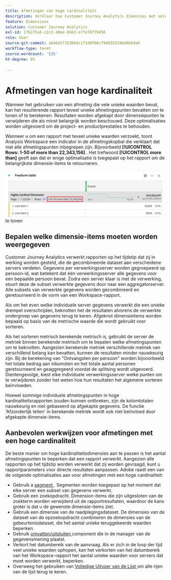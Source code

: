```yaml
---
title: Afmetingen van hoge cardinaliteit
description: Verklaar hoe Customer Journey Analytics dimensies met vele unieke waarden behandelt.
feature: Dimensions
solution: Customer Journey Analytics
exl-id: 17b275a5-c2c2-48ee-b663-e7fe76f79456
role: User
source-git-commit: a646d1f35308dc1f1d9f06cf94835534bd8b8da6
workflow-type: tm+mt
source-wordcount: '535'
ht-degree: 0%

---
```


# Afmetingen van hoge kardinaliteit

Wanneer het gebruiken van een afmeting die vele unieke waarden bevat, kan het resulterende rapport teveel unieke afmetingspunten bevatten om te tonen of te berekenen. Resultaten worden afgekapt door dimensiepunten te verwijderen die als minst belangrijk worden beschouwd. Deze optimalisaties worden uitgevoerd om de project- en productprestaties te behouden.

Wanneer u om een rapport met teveel unieke waarden verzoekt, toont Analysis Workspace een indicator in de afmetingskopbal die verklaart dat niet alle afmetingspunten inbegrepen zijn. Bijvoorbeeld **[!UICONTROL Rows: 1-50 of more than 22,343,156]** . Het trefwoord **[!UICONTROL more than]** geeft aan dat er enige optimalisatie is toegepast op het rapport om de belangrijkste dimensie-items te retourneren.

![ de lijst van de Vrije vorm in Workspace die het &quot;meer dan&quot;sleutelwoord toont om 1-50 van meer dan 22.343.156 ](assets/high-cardinality.png) te tonen

## Bepalen welke dimensie-items moeten worden weergegeven

Customer Journey Analytics verwerkt rapporten op het tijdstip dat zij in werking worden gesteld, die de gecombineerde dataset aan verscheidene servers verdelen. Gegevens per verwerkingsserver worden gegroepeerd op persoon-id, wat betekent dat één verwerkingsserver alle gegevens voor een bepaalde persoon bevat. Zodra een server klaar is met de verwerking, stuurt deze de subset verwerkte gegevens door naar een aggregatorserver. Alle subsets van verwerkte gegevens worden gecombineerd en geretourneerd in de vorm van een Workspace-rapport.

Als om het even welke individuele server gegevens verwerkt die een unieke drempel overschrijden, beknotten het de resultaten alvorens de verwerkte ondergroep van gegevens terug te keren. Afgeknot dimensieitems worden bepaald op basis van de metrische waarde die wordt gebruikt voor sorteren.

Als het sorteren metrisch berekende metrisch is, gebruikt de server de metriek binnen berekende metrisch om te bepalen welke afmetingspunten om te beknotten. Aangezien berekende metriek verschillende metriek van verschillend belang kan bevatten, kunnen de resultaten minder nauwkeurig zijn. Bij de berekening van &quot;Ontvangsten per persoon&quot; worden bijvoorbeeld het totale bedrag aan inkomsten en het totale aantal personen geretourneerd en geaggregeerd voordat de splitsing wordt uitgevoerd. Dientengevolge, kiest elke individuele verwerkingsserver welke punten om te verwijderen zonder het weten hoe hun resultaten het algemene sorteren beïnvloeden.

Hoewel sommige individuele afmetingspunten in hoge kardinaliteitsrapporten zouden kunnen ontbreken, zijn de kolomtotalen nauwkeurig en niet gebaseerd op afgekapte gegevens. De functie &#39;Afzonderlijk tellen&#39; in berekende metriek wordt ook niet beïnvloed door afgekapte dimensie-items.

## Aanbevolen werkwijzen voor afmetingen met een hoge cardinaliteit

De beste manier om hoge kardinaliteitsdimensies aan te passen is het aantal afmetingspunten te beperken dat een rapport verwerkt. Aangezien alle rapporten op het tijdstip worden verwerkt dat zij worden gevraagd, kunt u rapportparameters voor directe resultaten aanpassen. Adobe raadt een van de volgende optimalisaties aan voor afmetingen met een hoge cardinaliteit:

* Gebruik a [ segment ](/help/components/segments/seg-create.md). Segmenten worden toegepast op het moment dat elke server een subset van gegevens verwerkt.
* Gebruik een zoekopdracht. Dimension-items die zijn uitgesloten van de zoekterm worden verwijderd uit de rapportresultaten, waardoor de kans groter is dat u de gewenste dimensie-items ziet.
* Gebruik een dimensie van de raadplegingsdataset. De dimensies van de dataset van de opzoekopdracht combineren de dimensies van de gebeurtenisdataset, die het aantal unieke teruggekeerde waarden beperken.
* Gebruik [ omvatten/uitsluiten ](/help/data-views/component-settings/include-exclude-values.md) component die in de manager van de gegevensmening plaatst.
* Verkort het datumbereik van de aanvraag. Als er zich in de loop der tijd veel unieke waarden ophopen, kan het verkorten van het datumbereik van het Workspace-rapport het aantal unieke waarden voor servers dat moet worden verwerkt, beperken.
* Overweeg het gebruiken van [ Volledige Uitvoer van de Lijst ](/help/analysis-workspace/export/export-cloud.md) om alle rijen van de lijst terug te keren.
